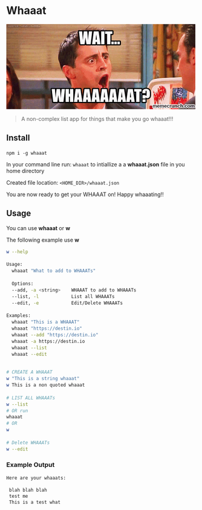 # Whaaat

![Whaaat](/repo.gif)

> A non-complex list app for things that make you go whaaat!!!

## Install

`npm i -g whaaat`

In your command line run: `whaaat` to intiallize a a **whaaat.json** file in you home directory

Created file location:
`<HOME_DIR>/whaaat.json`

You are now ready to get your WHAAAT on! Happy whaaating!!

## Usage

You can use **whaaat** or **w**

The following example use **w**

```Bash
w --help

Usage:
  whaaat "What to add to WHAAATs"

  Options:
  --add, -a <string>    WHAAAT to add to WHAAATs
  --list, -l            List all WHAAATs
  --edit, -e            Edit/Delete WHAAATs

Examples:
  whaaat "This is a WHAAAT"
  whaaat "https://destin.io"
  whaaat --add "https://destin.io"
  whaaat -a https://destin.io
  whaaat --list
  whaaat --edit
```

```Bash

# CREATE A WHAAAT
w "This is a string whaaat"
w This is a non quoted whaaat

# LIST ALL WHAAATs
w --list
# OR run
whaaat
# OR
w

# Delete WHAAATs
w --edit
```

### Example Output

```
Here are your whaaats:

 blah blah blah
 test me
 This is a test what
```
